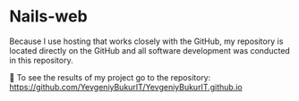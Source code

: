 # Nails-web

Because I use hosting that works closely with the GitHub, my repository is located directly on the GitHub and all software development was conducted in this repository.

👑 To see the results of my project go to the repository: https://github.com/YevgeniyBukurIT/YevgeniyBukurIT.github.io
